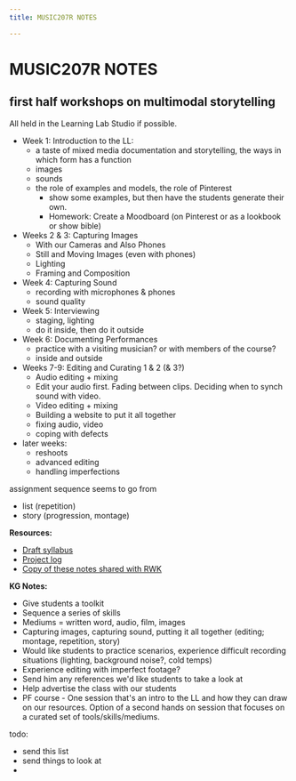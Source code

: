 ```yaml
---
title: MUSIC207R NOTES

---
```


# MUSIC207R NOTES

## first half workshops on multimodal storytelling

All held in the Learning Lab Studio if possible.

* Week 1: Introduction to the LL:
    * a taste of mixed media documentation and storytelling, the ways in which form has a function
    * images
    * sounds
    * the role of examples and models, the role of Pinterest
        * show some examples, but then have the students generate their own.
        * Homework: Create a Moodboard (on Pinterest or as a lookbook or show bible)
* Weeks 2 & 3: Capturing Images
    * With our Cameras and Also Phones
    * Still and Moving Images (even with phones)
    * Lighting
    * Framing and Composition
* Week 4: Capturing Sound 
    * recording with microphones & phones
    * sound quality
* Week 5: Interviewing 
    * staging, lighting
    * do it inside, then do it outside
* Week 6: Documenting Performances
    * practice with a visiting musician? or with members of the course?
    * inside and outside
* Weeks 7-9: Editing and Curating 1 & 2 (& 3?)
    * Audio editing + mixing
    * Edit your audio first. Fading between clips. Deciding when to synch sound with video.
    * Video editing + mixing
    * Building a website to put it all together
    * fixing audio, video
    * coping with defects
* later weeks:
    * reshoots
    * advanced editing
    * handling imperfections








assignment sequence seems to go from 
* list (repetition)
* story (progression, montage)

**Resources:**
* [Draft syllabus](https://docs.google.com/document/d/1YG7G6BRylJPatiAbOJdT-3Pb4Y3c8JMr/edit)
* [Project log](https://docs.google.com/document/d/15dRb_jJmvcA3yXCgS9FitRar0WoNIBvjvcXFjXbU5A8/edit#)
* [Copy of these notes shared with RWK](https://docs.google.com/document/d/1hI3eb4oXeH-dSodMyWX4FmYpC5AFPPMQYRaGvpGgZUM/edit#heading=h.10rsd5vqaw0i)


**KG Notes:**
* Give students a toolkit
* Sequence a series of skills
* Mediums = written word, audio, film, images
* Capturing images, capturing sound, putting it all together (editing; montage, repetition, story)
* Would like students to practice scenarios, experience difficult recording situations (lighting, background noise?, cold temps)
* Experience editing with imperfect footage?
* Send him any references we'd like students to take a look at
* Help advertise the class with our students
* PF course - One session that's an intro to the LL and how they can draw on our resources. Option of a second hands on session that focuses on a curated set of tools/skills/mediums.





todo:
* send this list
* send things to look at
* 